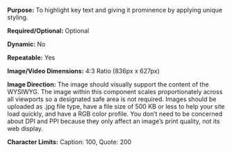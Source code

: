 **Purpose:** To highlight key text and giving it prominence by applying unique styling.

**Required/Optional:** Optional

**Dynamic:** No

**Repeatable:** Yes

**Image/Video Dimensions:** 4:3 Ratio (836px x 627px)

**Image Direction:** The image should visually support the content of the WYSIWYG. The image within this component scales proportionately across all viewports so a designated safe area is not required. Images should be uploaded as .jpg file type, have a file size of 500 KB or less to help your site load quickly, and have a RGB color profile. You don’t need to be concerned about DPI and PPI because they only affect an image’s print quality, not its web display.

**Character Limits:** Caption: 100, Quote: 200